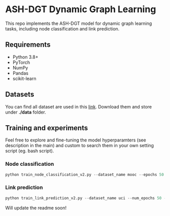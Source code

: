 # ASH-DGT Dynamic Graph Learning

This repo implements the ASH-DGT model for dynamic graph learning tasks, including node classification and link prediction.

## Requirements

- Python 3.8+
- PyTorch
- NumPy
- Pandas
- scikit-learn

## Datasets
You can find all dataset are used in this [link](https://zenodo.org/records/7213796#.Y1cO6y8r30o). Download them and store under **./data** folder.

## Training and experiments
Feel free to explore and fine-tuning the model hyperparamters (see description in the main) and custom to search them in your own setting script (eg. bash script).
### Node classification
```python 
python train_node_classification_v2.py --dataset_name mooc --epochs 50 --lr 0.001 --in_dim 16 --hidden_dim 16 --pos_dim 8 --time_dim 8 --batch_size 128
```

### Link prediction
```python
python train_link_prediction_v2.py --dataset_name uci --num_epochs 50 --attn_heads 8 --lr 0.001 --dropout 0.1 --hidden_dim 16 --embedding_dim 16 --coarsen_method ve --seed 1024
```

Will update the readme soon!






